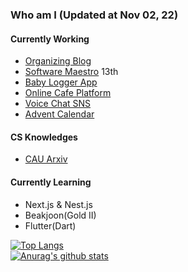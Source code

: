 ### Who am I (Updated at Nov 02, 22)

#### Currently Working

- [Organizing Blog](https://woodi97.github.io)
- [Software Maestro](https://www.swmaestro.org/sw/main/main.do) 13th
- [Baby Logger App](https://with-you-front-end.vercel.app/)
- [Online Cafe Platform](https://study-cafe.vercel.app/)
- [Voice Chat SNS](https://surrounds-fe.vercel.app)
- [Advent Calendar](https://woodi97.github.io/zp-advent-calendar/)

#### CS Knowledges

- [CAU Arxiv](https://github.com/CauArchive)

#### Currently Learning

- Next.js & Nest.js
- Beakjoon(Gold II)
- Flutter(Dart)

[![Top Langs](https://github-readme-stats.vercel.app/api/top-langs/?username=woodi97&layout=compact)](https://github.com/anuraghazra/github-readme-stats)</br>
[![Anurag's github stats](https://github-readme-stats.vercel.app/api?username=woodi97)](https://github.com/anuraghazra/github-readme-stats)

